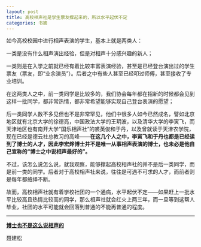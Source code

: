 ```yaml
---
layout: post
title: 高校相声社是学生票友撑起来的，所以水平起伏不定
categories: 书摘
---
```


如今高校校园中进行相声表演的学生，基本上就是两类人：

一类是没有什么相声演出经验，但是对相声十分感兴趣的新人；

一类则是在入学之前就已经有着比较丰富表演经验，甚至是已经登台演出过的学生票友（票友，即“业余演员”）。后者之中有些人甚至已经叩过师傅，甚至接收了专业培训。

在这两类人之中，前一类同学是比较多的，我们协会每年都在招新的时候都会见到这样一批同学，都非常热情，都非常希望能够实现自己登台表演的愿望；

后一类同学人数不多见但也不是非常罕见，他们中很多人如今已然成名，譬如北京地区就有北京大学的徐德亮，中国政法大学的王玥波，以及清华大学的李寅飞，而天津地区也有南开大学“国乐相声社”的裘英俊和于丹，以及曾就读于天津农学院，现在已经是德云社总教习的高峰——**在这几个人之中，李寅飞和于丹也都是已经读到了博士的人才，因此李宏烨博士并不是唯一从事相声表演的博士，也未必是他自己宣称的“博士之中说相声最好的”。**

不过，该怎么说怎么说，就我观察，能够撑起高校相声社的并不是后一类同学，而是前一类的同学。后者对于高校相声社来说，往往是可遇不可求的人才，而前者则是每年都络绎不断。

故而，高校相声社就有着学校社团的一个通病，水平起伏不定——如果赶上一批水平比较高且热情比较高的同学，那么相声社就会红火上两三年，而一旦等到这帮人毕业，社团的水平可能就会回落到普通的不能再普通的程度。

---

[**博士也不是这么说相声的**](https://mp.weixin.qq.com/s/WsLDbvTPSj8_aYFUJWQs0w)

聂建松
